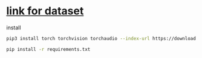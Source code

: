 # [link for dataset](https://drive.usercontent.google.com/download?id=1xD8_cl1E7Sihr1HrhKTQ_Lv745pv5mja&export=download)

install
```bash
pip3 install torch torchvision torchaudio --index-url https://download.pytorch.org/whl/cu118
```

```bash
pip install -r requirements.txt
```

